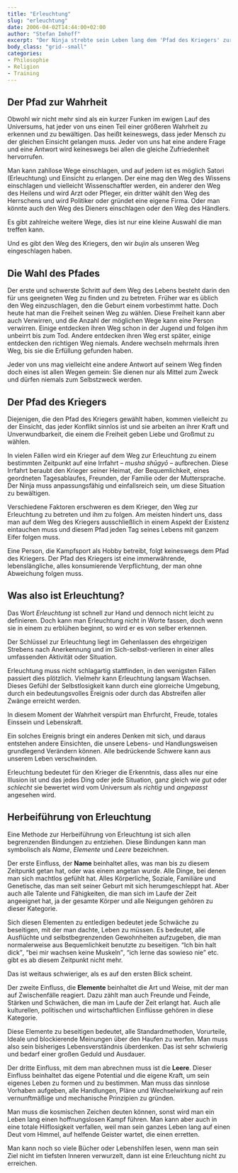 ```yaml
---
title: "Erleuchtung"
slug: "erleuchtung"
date: 2006-04-02T14:44:00+02:00
author: "Stefan Imhoff"
excerpt: "Der Ninja strebte sein Leben lang dem 'Pfad des Kriegers' zur Erleuchtung zu folgen. Die Erleuchtung ist ein nicht zu fassender Begriff, der einen Zustand von vollkommendem Verständnis und Klarheit darstellt."
body_class: "grid--small"
categories:
- Philosophie
- Religion
- Training
---
```


## Der Pfad zur Wahrheit

Obwohl wir nicht mehr sind als ein kurzer Funken im ewigen Lauf des Universums, hat jeder von uns einen Teil einer größeren Wahrheit zu erkennen und zu bewältigen. Das heißt keineswegs, dass jeder Mensch zu der gleichen Einsicht gelangen muss. Jeder von uns hat eine andere Frage und eine Antwort wird keineswegs bei allen die gleiche Zufriedenheit hervorrufen.

Man kann zahllose Wege einschlagen, und auf jedem ist es möglich Satori (Erleuchtung) und Einsicht zu erlangen. Der eine mag den Weg des Wissens einschlagen und vielleicht Wissenschaftler werden, ein anderer den Weg des Heilens und wird Arzt oder Pfleger, ein dritter wählt den Weg des Herrschens und wird Politiker oder gründet eine eigene Firma. Oder man könnte auch den Weg des Dieners einschlagen oder den Weg des Händlers.

Es gibt zahlreiche weitere Wege, dies ist nur eine kleine Auswahl die man treffen kann.

Und es gibt den Weg des Kriegers, den wir *bujin* als unseren Weg eingeschlagen haben.


## Die Wahl des Pfades

Der erste und schwerste Schritt auf dem Weg des Lebens besteht darin den für uns geeigneten Weg zu finden und zu betreten. Früher war es üblich den Weg einzuschlagen, den die Geburt einem vorbestimmt hatte. Doch heute hat man die Freiheit seinen Weg zu wählen. Diese Freiheit kann aber auch Verwirren, und die Anzahl der möglichen Wege kann eine Person verwirren. Einige entdecken ihren Weg schon in der Jugend und folgen ihm unbeirrt bis zum Tod. Andere entdecken ihren Weg erst später, einige entdecken den richtigen Weg niemals. Andere wechseln mehrmals ihren Weg, bis sie die Erfüllung gefunden haben.

Jeder von uns mag vielleicht eine andere Antwort auf seinem Weg finden doch eines ist allen Wegen gemein: Sie dienen nur als Mittel zum Zweck und dürfen niemals zum Selbstzweck werden.


## Der Pfad des Kriegers

Diejenigen, die den Pfad des Kriegers gewählt haben, kommen vielleicht zu der Einsicht, das jeder Konflikt sinnlos ist und sie arbeiten an ihrer Kraft und Unverwundbarkeit, die einem die Freiheit geben Liebe und Großmut zu wählen.

In vielen Fällen wird ein Krieger auf dem Weg zur Erleuchtung zu einem bestimmten Zeitpunkt auf eine Irrfahrt – *musha shūgyō* – aufbrechen. Diese Irrfahrt beraubt den Krieger seiner Heimat, der Bequemlichkeit, eines geordneten Tagesablaufes, Freunden, der Familie oder der Muttersprache. Der Ninja muss anpassungsfähig und einfallsreich sein, um diese Situation zu bewältigen.

Verschiedene Faktoren erschweren es dem Krieger, den Weg zur Erleuchtung zu betreten und ihm zu folgen. Am meisten hindert uns, dass man auf dem Weg des Kriegers ausschließlich in einem Aspekt der Existenz eintauchen muss und diesem Pfad jeden Tag seines Lebens mit ganzem Eifer folgen muss.

Eine Person, die Kampfsport als Hobby betreibt, folgt keineswegs dem Pfad des Kriegers. Der Pfad des Kriegers ist eine immerwährende, lebenslängliche, alles konsumierende Verpflichtung, der man ohne Abweichung folgen muss.


## Was also ist Erleuchtung?

Das Wort *Erleuchtung* ist schnell zur Hand und dennoch nicht leicht zu definieren. Doch kann man Erleuchtung nicht in Worte fassen, doch wenn sie in einem zu erblühen beginnt, so wird er es von selber erkennen.

Der Schlüssel zur Erleuchtung liegt im Gehenlassen des ehrgeizigen Strebens nach Anerkennung und im Sich-selbst-verlieren in einer alles umfassenden Aktivität oder Situation.

Erleuchtung muss nicht schlagartig stattfinden, in den wenigsten Fällen passiert dies plötzlich. Vielmehr kann Erleuchtung langsam Wachsen. Dieses Gefühl der Selbstlosigkeit kann durch eine glorreiche Umgebung, durch ein bedeutungsvolles Ereignis oder durch das Abstreifen aller Zwänge erreicht werden.

In diesem Moment der Wahrheit verspürt man Ehrfurcht, Freude, totales Einssein und Lebenskraft.

Ein solches Ereignis bringt ein anderes Denken mit sich, und daraus entstehen andere Einsichten, die unsere Lebens- und Handlungsweisen grundlegend Verändern können. Alle bedrückende Schwere kann aus unserem Leben verschwinden.

Erleuchtung bedeutet für den Krieger die Erkenntnis, dass alles nur eine Illusion ist und das jedes Ding oder jede Situation, ganz gleich wie *gut* oder *schlecht* sie bewertet wird vom Universum als *richtig* und *angepasst* angesehen wird.


## Herbeiführung von Erleuchtung

Eine Methode zur Herbeiführung von Erleuchtung ist sich allen begrenzenden Bindungen zu entziehen. Diese Bindungen kann man symbolisch als *Name*, *Elemente* und *Leere* bezeichnen.

Der erste Einfluss, der **Name** beinhaltet alles, was man bis zu diesem Zeitpunkt getan hat, oder was einem angetan wurde. Alle Dinge, bei denen man sich machtlos gefühlt hat. Alles Körperliche, Soziale, Familiäre und Genetische, das man seit seiner Geburt mit sich herumgeschleppt hat. Aber auch alle Talente und Fähigkeiten, die man sich im Laufe der Zeit angeeignet hat, ja der gesamte Körper und alle Neigungen gehören zu dieser Kategorie.

Sich diesen Elementen zu entledigen bedeutet jede Schwäche zu beseitigen, mit der man dachte, Leben zu müssen. Es bedeutet, alle Ausflüchte und selbstbegrenzenden Gewohnheiten aufzugeben, die man normalerweise aus Bequemlichkeit benutzte zu beseitigen. <q>Ich bin halt dick</q>, <q>bei mir wachsen keine Muskeln</q>, <q>ich lerne das sowieso nie</q> etc. gibt es ab diesem Zeitpunkt nicht mehr.

Das ist weitaus schwieriger, als es auf den ersten Blick scheint.

Der zweite Einfluss, die **Elemente** beinhaltet die Art und Weise, mit der man auf Zwischenfälle reagiert. Dazu zählt man auch Freunde und Feinde, Stärken und Schwächen, die man im Laufe der Zeit erlangt hat. Auch alle kulturellen, politischen und wirtschaftlichen Einflüsse gehören in diese Kategorie.

Diese Elemente zu beseitigen bedeutet, alle Standardmethoden, Vorurteile, Ideale und blockierende Meinungen über den Haufen zu werfen. Man muss also sein bisheriges Lebensverständnis überdenken. Das ist sehr schwierig und bedarf einer großen Geduld und Ausdauer.

Der dritte Einfluss, mit dem man abrechnen muss ist die **Leere**. Dieser Einfluss beinhaltet das eigene Potential und die eigene Kraft, um sein eigenes Leben zu formen und zu bestimmen. Man muss das sinnlose Vorhaben aufgeben, alle Handlungen, Pläne und Wechselwirkung auf rein vernunftmäßige und mechanische Prinzipien zu gründen.

Man muss die kosmischen Zeichen deuten können, sonst wird man ein Leben lang einen hoffnungslosen Kampf führen. Man kann aber auch in eine totale Hilflosigkeit verfallen, weil man sein ganzes Leben lang auf einen Deut vom Himmel, auf helfende Geister wartet, die einen erretten.

Man kann noch so viele Bücher oder Lebenshilfen lesen, wenn man sein Ziel nicht im tiefsten Inneren verwurzelt, dann ist eine Erleuchtung nicht zu erreichen.
